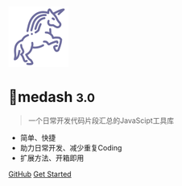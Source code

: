 ![logo](./single.svg)

# 🦄medash <small>3.0</small>

> 一个日常开发代码片段汇总的JavaScipt工具库

- 简单、快捷
- 助力日常开发、减少重复Coding
- 扩展方法、开箱即用


[GitHub](https://github.com/CatsAndMice/medash)
[Get Started](/v3/function/eq.md)